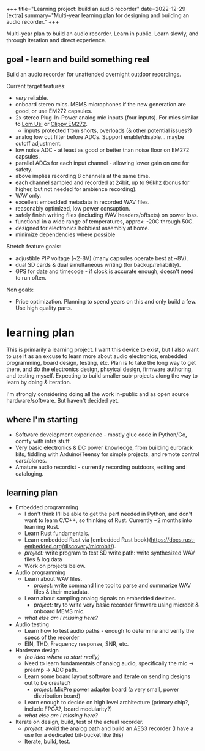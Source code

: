 +++
title="Learning project: build an audio recorder"
date=2022-12-29 
[extra] 
summary="Multi-year learning plan for designing and building an audio recorder."
+++

Multi-year plan to build an audio recorder. Learn in public. Learn slowly, and through iteration and direct experience.

## goal - learn and build something real

Build an audio recorder for unattended overnight outdoor recordings.

Current target features: 

- *very* reliable.
- onboard stereo mics. MEMS microphones if the new generation are good, or use EM272 capsules.
- 2x stereo Plug-In-Power analog mic inputs (four inputs). For mics similar to [Lom Uši](https://store.lom.audio/products/usi) or [Clippy EM272](https://micbooster.com/clippy-and-pluggy-microphones/98-clippy-stereo-em272-microphone.html#/84-plug_type-right_angle).
    - inputs protected from shorts, overloads (& other potential issues?)
- analog low cut filter before ADCs. Support enable/disable... maybe cutoff adjustment.
- low noise ADC - at least as good or better than noise floor on EM272 capsules.
- parallel ADCs for each input channel - allowing lower gain on one for safety.
- above implies recording 8 channels at the same time.
- each channel sampled and recorded at 24bit, up to 96khz (bonus for higher, but not needed for ambience recording).
- WAV only.
- excellent embedded metadata in recorded WAV files.
- reasonably optimized, low power consuption.
- safely finish writing files (including WAV headers/offsets) on power loss. 
- functional in a wide range of temperatures, approx: -20C through 50C.
- designed for electronics hobbiest assembly at home. 
- minimize dependencies where possible

Stretch feature goals:

- adjustible PIP voltage (~2-8V) (many capsules operate best at ~8V).
- dual SD cards & dual simultaneous writing (for backup/reliability).
- GPS for date and timecode - if clock is accurate enough, doesn't need to run often.

Non goals: 

- Price optimization. Planning to spend years on this and only build a few. Use high quality parts.


# learning plan

This is primarily a learning project. I want this device to exist, but I also want to use it as an excuse to learn more about audio electronics, embedded programming, board design, testing, etc. Plan is to take the long way to get there, and do the electronics design, phsyical design, firmware authoring, and testing myself. Expecting to build smaller sub-projects along the way to learn by doing & iteration.

I'm strongly considering doing all the work in-public and as open source hardware/software. But haven't decided yet. 

## where I'm starting

- Software development experience - mostly glue code in Python/Go, comfy with infra stuff.
- Very basic electronics & DC power knowledge, from building eurorack kits, fiddling with Arduino/Teensy for simple projects, and remote control cars/planes.
- Amature audio recordist - currently recording outdoors, editing and cataloging.

## learning plan

- Embedded programming
    - I don't think I'll be able to get the perf needed in Python, and don't want to learn C/C++, so thinking of Rust. Currently ~2 months into learning Rust.
    - Learn Rust fundamentals.
    - Learn embedded Rust via [embedded Rust book}(https://docs.rust-embedded.org/discovery/microbit/).
    - _project:_ write program to test SD write path: write synthesized WAV files & log data
    - Work on projects below.
- Audio programming
    - Learn about WAV files.
        - _project:_ write command line tool to parse and summarize WAV files & their metadata.
    - Learn about sampling analog signals on embedded devices.
        - _project:_ try to write very basic recorder firmware using microbit & onboard MEMS mic.
    - _what else am I missing here?_
- Audio testing
    - Learn how to test audio paths - enough to determine and verify the specs of the recorder
    - EIN, THD, Frequency response, SNR, etc.
- Hardware design
    - _(no idea where to start really)_
    - Need to learn fundamentals of analog audio, specifically the mic -> preamp -> ADC path.
    - Learn some board layout software and iterate on sending designs out to be created? 
        - _project:_ MixPre power adapter board (a very small, power distribution board)
    - Learn enough to decide on high level architecture (primary chip?, include FPGA?, board modularity?)
    - _what else am I missing here?_
- Iterate on design, build, test of the actual recorder.
    - _project:_ avoid the analog path and build an AES3 recorder (I have a use for a dedicated bit-bucket like this)
    - Iterate, build, test.




